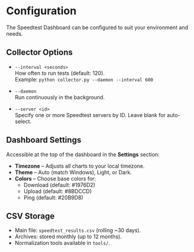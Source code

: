 # Configuration

The Speedtest Dashboard can be configured to suit your environment and needs.

## Collector Options
- `--interval <seconds>`  
  How often to run tests (default: 120).  
  Example: `python collector.py --daemon --interval 600`

- `--daemon`  
  Run continuously in the background.

- `--server <id>`  
  Specify one or more Speedtest servers by ID. Leave blank for auto-select.

## Dashboard Settings
Accessible at the top of the dashboard in the **Settings** section:

- **Timezone** – Adjusts all charts to your local timezone.
- **Theme** – Auto (match Windows), Light, or Dark.
- **Colors** – Choose base colors for:
  - Download (default: #1976D2)  
  - Upload (default: #8BDCCD)  
  - Ping (default: #20B9D8)

## CSV Storage
- Main file: `speedtest_results.csv` (rolling ~30 days).  
- Archives: stored monthly (up to 12 months).  
- Normalization tools available in `tools/`.

